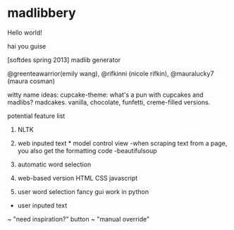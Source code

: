 madlibbery
==========

Hello world!

hai you guise

[softdes spring 2013] madlib generator 

@greenteawarrior(emily wang), 
@rifkinni (nicole rifkin), 
@mauralucky7 (maura cosman)

witty name ideas:
	cupcake-theme:
		what's a pun with cupcakes and madlibs?
			madcakes.
		vanilla, chocolate, funfetti, creme-filled versions.

potential feature list

1. NLTK

2. web inputed text *
	model control view
		-when scraping text from a page, you also get the formatting code
		-beautifulsoup

3. automatic word selection
4. web-based version
	HTML
	CSS
	javascript

5. user word selection
	fancy gui work in python 

- user inputed text 

~ "need inspiration?" button
~ "manual override"
